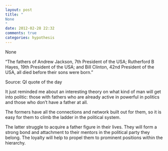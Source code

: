 ```yaml
---
layout: post
title: "
None
"
date: 2012-02-28 22:32
comments: true
categories: hypothesis
---
```


None




“The fathers of Andrew Jackson, 7th President of the USA; Rutherford B Hayes, 19th President of the USA; and Bill Clinton, 42nd President of the USA, all died before their sons were born.”





Source: QI quote of the day




It just reminded me about an interesting theory on what kind of man will get into politic: those with fathers who are already active in powerful in politics and those who don’t have a father at all. 




The formers have all the connections and network built out for them, so it is easy for them to climb the ladder in the political system.




The latter struggle to acquire a father figure in their lives. They will form a strong bond and attachment to their mentors in the political party they belong. The loyalty will help to propel them to prominent positions within the hierarchy.


